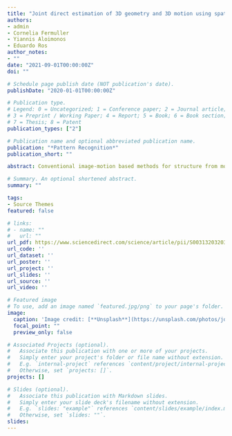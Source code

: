 ```yaml
---
title: "Joint direct estimation of 3D geometry and 3D motion using spatio temporal gradients"
authors:
- admin
- Cornelia Fermuller
- Yiannis Aloimonos
- Eduardo Ros
author_notes:
- ""
date: "2021-09-01T00:00:00Z"
doi: ""

# Schedule page publish date (NOT publication's date).
publishDate: "2020-01-01T00:00:00Z"

# Publication type.
# Legend: 0 = Uncategorized; 1 = Conference paper; 2 = Journal article;
# 3 = Preprint / Working Paper; 4 = Report; 5 = Book; 6 = Book section;
# 7 = Thesis; 8 = Patent
publication_types: ["2"]

# Publication name and optional abbreviated publication name.
publication: "*Pattern Recognition*"
publication_short: ""

abstract: Conventional image-motion based methods for structure from motion first compute optical flow, then solve for the 3D motion parameters based on the epipolar constraint, and finally recover the 3D geometry of the scene. However, errors in optical flow due to regularization can lead to large errors in 3D motion and structure. This paper investigates whether performance and consistency can be improved by avoiding optical flow estimation in the early stages of the structure-from-motion pipeline, and it proposes a new direct method based on image gradients (normal flow) only. Our main idea lies in a reformulation of the positive-depth constraint – the basis for estimating egomotion from normal flow – as a continuous piecewise differentiable function, which allows the use of well-known minimization techniques to solve for 3D motion. 

# Summary. An optional shortened abstract.
summary: ""

tags:
- Source Themes
featured: false

# links:
# - name: ""
#   url: ""
url_pdf: https://www.sciencedirect.com/science/article/pii/S0031320320305628
url_code: ''
url_dataset: ''
url_poster: ''
url_project: ''
url_slides: ''
url_source: ''
url_video: ''

# Featured image
# To use, add an image named `featured.jpg/png` to your page's folder. 
image:
  caption: 'Image credit: [**Unsplash**](https://unsplash.com/photos/jdD8gXaTZsc)'
  focal_point: ""
  preview_only: false

# Associated Projects (optional).
#   Associate this publication with one or more of your projects.
#   Simply enter your project's folder or file name without extension.
#   E.g. `internal-project` references `content/project/internal-project/index.md`.
#   Otherwise, set `projects: []`.
projects: []

# Slides (optional).
#   Associate this publication with Markdown slides.
#   Simply enter your slide deck's filename without extension.
#   E.g. `slides: "example"` references `content/slides/example/index.md`.
#   Otherwise, set `slides: ""`.
slides:
---
```


